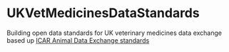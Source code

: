 # UKVetMedicinesDataStandards
Building open data standards for UK veterinary medicines data exchange based up [ICAR Animal Data Exchange standards](https://github.com/adewg/ICAR)
